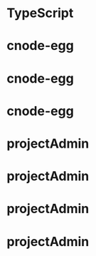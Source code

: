 # TypeScript
# cnode-egg
# cnode-egg
# cnode-egg
# projectAdmin
# projectAdmin
# projectAdmin
# projectAdmin
